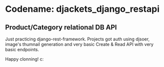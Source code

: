 # Codename: djackets_django_restapi

## Product/Category relational DB API

Just practicing django-rest-framework.
Projects got auth using djsoer, image's thumnail generation and very basic Create & Read API with very basic endpoints. 

Happy clonning! c:
